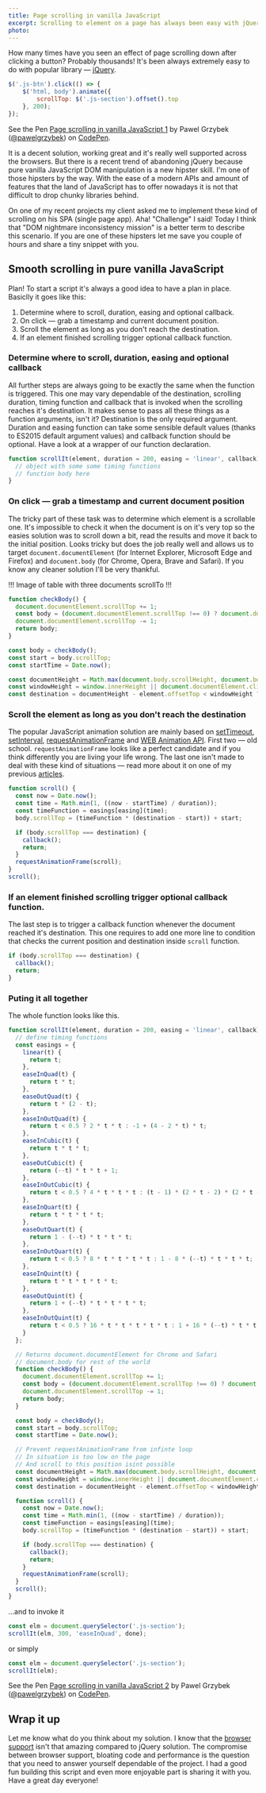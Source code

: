 ```yaml
---
title: Page scrolling in vanilla JavaScript
excerpt: Scrolling to element on a page has always been easy with jQuery. It's getting a bit tricky in vanilla JavaScript — but definitely doable.
photo:
---
```


How many times have you seen an effect of page scrolling down after clicking a button? Probably thousands! It's been always extremely easy to do with popular library — [jQuery](https://jquery.com/).

```js
$('.js-btn').click(() => {
    $('html, body').animate({
        scrollTop: $('.js-section').offset().top
    }, 200);
});
```

<p>
<p data-height="350" data-theme-id="14885" data-slug-hash="akqXro" data-default-tab="result" data-user="pawelgrzybek" data-embed-version="2" class="codepen">See the Pen <a href="http://codepen.io/pawelgrzybek/pen/akqXro/">Page scrolling in vanilla JavaScript 1</a> by Pawel Grzybek (<a href="http://codepen.io/pawelgrzybek">@pawelgrzybek</a>) on <a href="http://codepen.io">CodePen</a>.</p>
<script async src="//assets.codepen.io/assets/embed/ei.js"></script>
</p>

It is a decent solution, working great and it's really well supported across the browsers. But there is a recent trend of abandoning jQuery because pure vanilla JavaScript DOM manipulation is a new hipster skill. I'm one of those hipsters by the way. With the ease of a modern APIs and amount of features that the land of JavaScript has to offer nowadays it is not that difficult to drop chunky libraries behind.

On one of my recent projects my client asked me to implement these kind of scrolling on his SPA (single page app). Aha! "Challenge" I said! Today I think that "DOM nightmare inconsistency mission" is a better term to describe this scenario. If you are one of these hipsters let me save you couple of hours and share a tiny snippet with you.

## Smooth scrolling in pure vanilla JavaScript

Plan! To start a script it's always a good idea to have a plan in place. Basiclly it goes like this:

1. Determine where to scroll, duration, easing and optional callback.
2. On click — grab a timestamp and current document position.
3. Scroll the element as long as you don't reach the destination.
4. If an element finished scrolling trigger optional callback function.

### Determine where to scroll, duration, easing and optional callback

All further steps are always going to be exactly the same when the function is triggered. This one may vary dependable of the destination, scrolling duration, timing function and callback that is invoked when the scrolling reaches it's destination. It makes sense to pass all these things as a function arguments, isn't it? Destination is the only required argument. Duration and easing function can take some sensible default values (thanks to ES2015 default argument values) and callback function should be optional. Have a look at a wrapper of our function declaration.

```js
function scrollIt(element, duration = 200, easing = 'linear', callback) {
  // object with some some timing functions
  // function body here
}
```

### On click — grab a timestamp and current document position

The tricky part of these task was to determine which element is a scrollable one. It's impossible to check it when the document is on it's very top so the easies solution was to scroll down a bit, read the results and move it back to the initial position. Looks tricky but does the job really well and allows us to target `document.documentElement` (for Internet Explorer, Microsoft Edge and Firefox) and `document.body` (for Chrome, Opera, Brave and Safari). If you know any cleaner solution I'll be very thankful.

!!! Image of table with three documents scrollTo !!!

```js
function checkBody() {
  document.documentElement.scrollTop += 1;
  const body = (document.documentElement.scrollTop !== 0) ? document.documentElement : document.body;
  document.documentElement.scrollTop -= 1;
  return body;
}

const body = checkBody();
const start = body.scrollTop;
const startTime = Date.now();

const documentHeight = Math.max(document.body.scrollHeight, document.body.offsetHeight, document.documentElement.clientHeight, document.documentElement.scrollHeight, document.documentElement.offsetHeight);
const windowHeight = window.innerHeight || document.documentElement.clientHeight || document.getElementsByTagName('body')[0].clientHeight;
const destination = documentHeight - element.offsetTop < windowHeight ? documentHeight - windowHeight : element.offsetTop;
```

### Scroll the element as long as you don't reach the destination

The popular JavaScript animation solution are mainly based on [setTimeout](https://developer.mozilla.org/en-US/docs/Web/API/WindowTimers/setTimeout), [setInterval](https://developer.mozilla.org/en-US/docs/Web/API/WindowTimers/setInterval), [requestAnimationFrame](https://developer.mozilla.org/en-US/docs/Web/API/VRDisplay/requestAnimationFrame) and [WEB Animation API](https://developer.mozilla.org/en-US/docs/Web/API/Web_Animations_API). First two — old school. `requestAnimationFrame` looks like a perfect candidate and if you think differently you are living your life wrong. The last one isn't made to deal with these kind of situations — read more about it on one of my previous [articles](https://pawelgrzybek.com/intro-to-the-web-animations-api/).

```js
function scroll() {
  const now = Date.now();
  const time = Math.min(1, ((now - startTime) / duration));
  const timeFunction = easings[easing](time);
  body.scrollTop = (timeFunction * (destination - start)) + start;

  if (body.scrollTop === destination) {
    callback();
    return;
  }
  requestAnimationFrame(scroll);
}
scroll();
```

### If an element finished scrolling trigger optional callback function.

The last step is to trigger a callback function whenever the document reached it's destination. This one requires to add one more line to condition that checks the current position and destination inside `scroll` function.

```js
if (body.scrollTop === destination) {
  callback();
  return;
}
```

### Puting it all together

The whole function looks like this.

```js
function scrollIt(element, duration = 200, easing = 'linear', callback) {
  // define timing functions
  const easings = {
    linear(t) {
      return t;
    },
    easeInQuad(t) {
      return t * t;
    },
    easeOutQuad(t) {
      return t * (2 - t);
    },
    easeInOutQuad(t) {
      return t < 0.5 ? 2 * t * t : -1 + (4 - 2 * t) * t;
    },
    easeInCubic(t) {
      return t * t * t;
    },
    easeOutCubic(t) {
      return (--t) * t * t + 1;
    },
    easeInOutCubic(t) {
      return t < 0.5 ? 4 * t * t * t : (t - 1) * (2 * t - 2) * (2 * t - 2) + 1;
    },
    easeInQuart(t) {
      return t * t * t * t;
    },
    easeOutQuart(t) {
      return 1 - (--t) * t * t * t;
    },
    easeInOutQuart(t) {
      return t < 0.5 ? 8 * t * t * t * t : 1 - 8 * (--t) * t * t * t;
    },
    easeInQuint(t) {
      return t * t * t * t * t;
    },
    easeOutQuint(t) {
      return 1 + (--t) * t * t * t * t;
    },
    easeInOutQuint(t) {
      return t < 0.5 ? 16 * t * t * t * t * t : 1 + 16 * (--t) * t * t * t * t;
    }
  };

  // Returns document.documentElement for Chrome and Safari
  // document.body for rest of the world
  function checkBody() {
    document.documentElement.scrollTop += 1;
    const body = (document.documentElement.scrollTop !== 0) ? document.documentElement : document.body;
    document.documentElement.scrollTop -= 1;
    return body;
  }

  const body = checkBody();
  const start = body.scrollTop;
  const startTime = Date.now();

  // Prevent requestAnimationFrame from infinte loop
  // In situation is too low on the page
  // And scroll to this position isint possible
  const documentHeight = Math.max(document.body.scrollHeight, document.body.offsetHeight, document.documentElement.clientHeight, document.documentElement.scrollHeight, document.documentElement.offsetHeight);
  const windowHeight = window.innerHeight || document.documentElement.clientHeight || document.getElementsByTagName('body')[0].clientHeight;
  const destination = documentHeight - element.offsetTop < windowHeight ? documentHeight - windowHeight : element.offsetTop;

  function scroll() {
    const now = Date.now();
    const time = Math.min(1, ((now - startTime) / duration));
    const timeFunction = easings[easing](time);
    body.scrollTop = (timeFunction * (destination - start)) + start;

    if (body.scrollTop === destination) {
      callback();
      return;
    }
    requestAnimationFrame(scroll);
  }
  scroll();
}
```

...and to invoke it

```js
const elm = document.querySelector('.js-section');
scrollIt(elm, 300, 'easeInQuad', done);
```

or simply

```js
const elm = document.querySelector('.js-section');
scrollIt(elm);
```

<p>
<p data-height="350" data-theme-id="14885" data-slug-hash="QEQoZL" data-default-tab="result" data-user="pawelgrzybek" data-embed-version="2" class="codepen">See the Pen <a href="http://codepen.io/pawelgrzybek/pen/QEQoZL/">Page scrolling in vanilla JavaScript 2</a> by Pawel Grzybek (<a href="http://codepen.io/pawelgrzybek">@pawelgrzybek</a>) on <a href="http://codepen.io">CodePen</a>.</p>
<script async src="//assets.codepen.io/assets/embed/ei.js"></script>
</p>

## Wrap it up

Let me know what do you think about my solution. I know that the [browser support](http://caniuse.com/#feat=requestanimationframe) isn't that amazing compared to jQuery solution. The compromise between browser support, bloating code and performance is the question that you need to answer yourself dependable of the project. I had a good fun building this script and even more enjoyable part is sharing it with you. Have a great day everyone!
